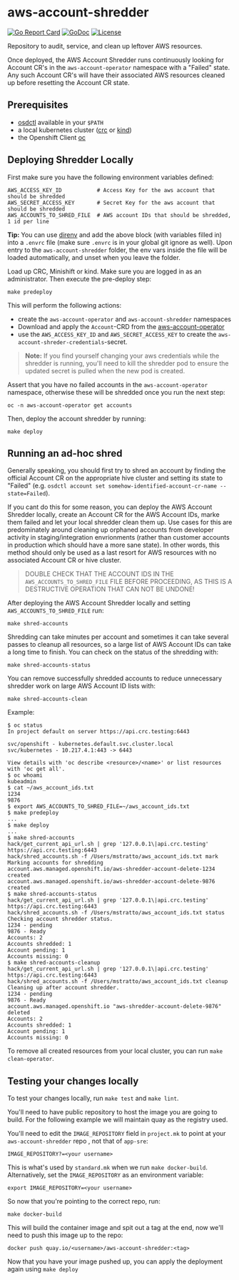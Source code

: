 # aws-account-shredder
[![Go Report Card](https://goreportcard.com/badge/github.com/openshift/aws-account-shredder)](https://goreportcard.com/report/github.com/openshift/aws-account-shredder)
[![GoDoc](https://godoc.org/github.com/openshift/aws-account-shredder?status.svg)](https://pkg.go.dev/mod/github.com/openshift/aws-account-shredder)
[![License](https://img.shields.io/:license-apache-blue.svg)](http://www.apache.org/licenses/LICENSE-2.0.html)


Repository to audit, service, and clean up leftover AWS resources. 

Once deployed, the AWS Account Shredder runs continuously looking for Account CR's in the `aws-account-operator` namespace
with a "Failed" state. Any such Account CR's will have their associated AWS resources cleaned up before resetting the Account CR
state.

## Prerequisites
* [osdctl](https://github.com/openshift/osdctl/) available in your `$PATH`
* a local kubernetes cluster ([crc](https://github.com/code-ready/crc/) or [kind](https://kind.sigs.k8s.io/))
* the Openshift Client [oc](https://github.com/openshift/oc)

## Deploying Shredder Locally

First make sure you have the following environment variables defined:
```
AWS_ACCESS_KEY_ID           # Access Key for the aws account that should be shredded
AWS_SECRET_ACCESS_KEY       # Secret Key for the aws account that should be shredded
AWS_ACCOUNTS_TO_SHRED_FILE  # AWS account IDs that should be shredded, 1 id per line
```

**Tip:** You can use [direnv](https://direnv.net) and add the above block (with variables filled in) into a `.envrc` file (make sure `.envrc` is in your global git ignore as well). Upon entry to the `aws-account-shredder` folder, the env vars inside the file will be loaded automatically, and unset when you leave the folder.

Load up CRC, Minishift or kind. Make sure you are logged in as an administrator. Then execute the pre-deploy step:

```
make predeploy
```

This will perform the following actions:
* create the `aws-account-operator` and `aws-account-shredder` namespaces
* Download and apply the `Account`-CRD from the [aws-account-operator](https://github.com/openshift/aws-account-operator/)
* use the `AWS_ACCESS_KEY_ID` and `AWS_SECRET_ACCESS_KEY` to create the `aws-account-shreder-credentials`-secret.

> **Note:** If you find yourself changing your aws credentials while the shredder is running, you'll need to kill the shredder pod to ensure the updated secret is pulled when the new pod is created.

Assert that you have no failed accounts in the `aws-account-operator` namespace, otherwise these will be shredded once you run the next step:
```
oc -n aws-account-operator get accounts
```

Then, deploy the account shredder by running:
```
make deploy
```

## Running an ad-hoc shred

Generally speaking, you should first try to shred an account by finding the official Account CR on the appropriate hive cluster and setting its state to "Failed"
(e.g. `osdctl account set somehow-identified-account-cr-name --state=Failed`).

If you cant do this for some reason, you can deploy the AWS Account Shredder locally, create an Account CR for the AWS Account IDs, marke them failed and let your
local shredder clean them up. Use cases for this are predominately around cleaning up orphaned accounts from developer activity in staging/integration envrionments 
(rather than customer accounts in production which should have a more sane state). In other words, this method should only be used as a last resort for AWS resources
with no associated Account CR or hive cluster.

> DOUBLE CHECK THAT THE ACCOUNT IDS IN THE `AWS_ACCOUNTS_TO_SHRED_FILE` FILE BEFORE PROCEEDING, AS THIS IS A DESTRUCTIVE OPERATION THAT CAN NOT BE UNDONE!

After deploying the AWS Account Shredder locally and setting `AWS_ACCOUNTS_TO_SHRED_FILE` run:
```
make shred-accounts
```

Shredding can take minutes per account and sometimes it can take several passes to cleanup all resources, so a large list of AWS Account IDs can take a long time to finish. 
You can check on the status of the shredding with:
```
make shred-accounts-status
```

You can remove successfully shredded accounts to reduce unnecessary shredder work on large AWS Account ID lists with:
```
make shred-accounts-clean
```

Example:
```
$ oc status
In project default on server https://api.crc.testing:6443

svc/openshift - kubernetes.default.svc.cluster.local
svc/kubernetes - 10.217.4.1:443 -> 6443

View details with 'oc describe <resource>/<name>' or list resources with 'oc get all'.
$ oc whoami
kubeadmin
$ cat ~/aws_account_ids.txt
1234
9876
$ export AWS_ACCOUNTS_TO_SHRED_FILE=~/aws_account_ids.txt
$ make predeploy
...
$ make deploy
...
$ make shred-accounts
hack/get_current_api_url.sh | grep '127.0.0.1\|api.crc.testing'
https://api.crc.testing:6443
hack/shred_accounts.sh -f /Users/mstratto/aws_account_ids.txt mark
Marking accounts for shredding
account.aws.managed.openshift.io/aws-shredder-account-delete-1234 created
account.aws.managed.openshift.io/aws-shredder-account-delete-9876 created
$ make shred-accounts-status
hack/get_current_api_url.sh | grep '127.0.0.1\|api.crc.testing'
https://api.crc.testing:6443
hack/shred_accounts.sh -f /Users/mstratto/aws_account_ids.txt status
Checking account shredder status.
1234 - pending
9876 - Ready
Accounts: 2
Accounts shredded: 1
Account pending: 1
Accounts missing: 0
$ make shred-accounts-cleanup
hack/get_current_api_url.sh | grep '127.0.0.1\|api.crc.testing'
https://api.crc.testing:6443
hack/shred_accounts.sh -f /Users/mstratto/aws_account_ids.txt cleanup
Cleaning up after account shredder.
1234 - pending
9876 - Ready
account.aws.managed.openshift.io "aws-shredder-account-delete-9876" deleted
Accounts: 2
Accounts shredded: 1
Account pending: 1
Accounts missing: 0
```

To remove all created resources from your local cluster, you can run `make clean-operator`.

## Testing your changes locally

To test your changes locally, run `make test` and `make lint`. 

You'll need to have public repository to host the image you are going to build. For the following example we will maintain quay as the registry used.

You'll need to edit the `IMAGE_REPOSITORY` field in `project.mk` to point at your `aws-account-shredder` repo , not that of `app-sre`:
```
IMAGE_REPOSITORY?=<your username>
```
This is what's used by `standard.mk` when we run `make docker-build`. Alternatively, set the `IMAGE_REPOSITORY` as an environment variable:
```
export IMAGE_REPOSITORY=<your username>
```
So now that you're pointing to the correct repo, run:
```
make docker-build
```
This will build the container image and spit out a tag at the end, now we'll need to push this image up to the repo:
```
docker push quay.io/<username>/aws-account-shredder:<tag>
```

Now that you have your image pushed up, you can apply the deployment again using `make deploy`
